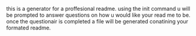 this is a generator for a proffesional readme. using the init command u will be prompted to answer questions on how u would like your read me to be. once the questionair is completed a file will be generated conatining your formated readme.
